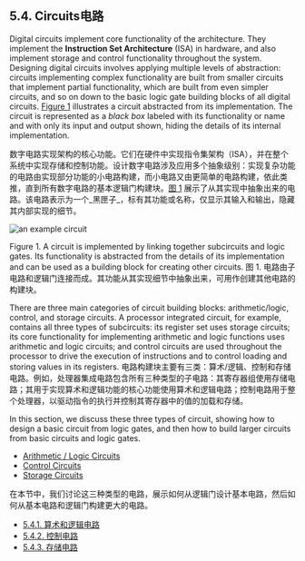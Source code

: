 ## 5.4. Circuits电路

Digital circuits implement core functionality of the architecture. They implement the **Instruction Set Architecture** (ISA) in hardware, and also implement storage and control functionality throughout the system. Designing digital circuits involves applying multiple levels of abstraction: circuits implementing complex functionality are built from smaller circuits that implement partial functionality, which are built from even simpler circuits, and so on down to the basic logic gate building blocks of all digital circuits. [Figure 1](https://diveintosystems.org/book/C5-Arch/circuits.html#Figcircuitabstraction) illustrates a circuit abstracted from its implementation. The circuit is represented as a _black box_ labeled with its functionality or name and with only its input and output shown, hiding the details of its internal implementation.

数字电路实现架构的核心功能。它们在硬件中实现指令集架构（ISA），并在整个系统中实现存储和控制功能。设计数字电路涉及应用多个抽象级别：实现复杂功能的电路由实现部分功能的小电路构建，而小电路又由更简单的电路构建，依此类推，直到所有数字电路的基本逻辑门构建块。[图 1](https://diveintosystems.org/book/C5-Arch/circuits.html#Figcircuitabstraction) 展示了从其实现中抽象出来的电路。该电路表示为一个_黑匣子_，标有其功能或名称，仅显示其输入和输出，隐藏其内部实现的细节。

![an example circuit](https://diveintosystems.org/book/C5-Arch/_images/circuit.png)

Figure 1. A circuit is implemented by linking together subcircuits and logic gates. Its functionality is abstracted from the details of its implementation and can be used as a building block for creating other circuits.
图 1. 电路由子电路和逻辑门连接而成。其功能从其实现细节中抽象出来，可用作创建其他电路的构建块。

There are three main categories of circuit building blocks: arithmetic/logic, control, and storage circuits. A processor integrated circuit, for example, contains all three types of subcircuits: its register set uses storage circuits; its core functionality for implementing arithmetic and logic functions uses arithmetic and logic circuits; and control circuits are used throughout the processor to drive the execution of instructions and to control loading and storing values in its registers.
电路构建块主要有三类：算术/逻辑、控制和存储电路。例如，处理器集成电路包含所有三种类型的子电路：其寄存器组使用存储电路；其用于实现算术和逻辑功能的核心功能使用算术和逻辑电路；控制电路用于整个处理器，以驱动指令的执行并控制其寄存器中的值的加载和存储。

In this section, we discuss these three types of circuit, showing how to design a basic circuit from logic gates, and then how to build larger circuits from basic circuits and logic gates.

- [Arithmetic / Logic Circuits](https://diveintosystems.org/book/C5-Arch/arithlogiccircs.html#_arithmetic_and_logic_circuits)
- [Control Circuits](https://diveintosystems.org/book/C5-Arch/controlcircs.html#_control_circuits)
- [Storage Circuits](https://diveintosystems.org/book/C5-Arch/storagecircs.html#_storage_circuits)

在本节中，我们讨论这三种类型的电路，展示如何从逻辑门设计基本电路，然后如何从基本电路和逻辑门构建更大的电路。

- [5.4.1. 算术和逻辑电路](5.4.1.%20Arithmetic%20and%20Logic%20Circuits.md)
- [5.4.2. 控制电路](5.4.2.%20Control%20Circuits.md)
- [5.4.3. 存储电路](5.4.3.%20Storage%20Circuits.md)
